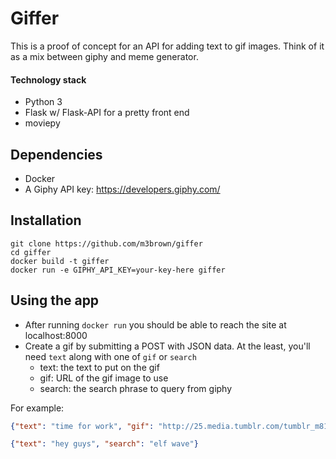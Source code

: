 # Giffer

This is a proof of concept for an API for adding text to gif images.  Think of it as a mix between giphy and meme generator.

#### Technology stack
- Python 3
- Flask w/ Flask-API for a pretty front end
- moviepy

## Dependencies
- Docker
- A Giphy API key: https://developers.giphy.com/

## Installation
```shell
git clone https://github.com/m3brown/giffer
cd giffer
docker build -t giffer
docker run -e GIPHY_API_KEY=your-key-here giffer
```

## Using the app
- After running `docker run` you should be able to reach the site at localhost:8000
- Create a gif by submitting a POST with JSON data.  At the least, you'll need `text` along with one of `gif` or `search`
  - text: the text to put on the gif
  - gif: URL of the gif image to use
  - search: the search phrase to query from giphy

For example:
```json
{"text": "time for work", "gif": "http://25.media.tumblr.com/tumblr_m810e8Cbd41ql4mgjo1_500.gif"}
```
```json
{"text": "hey guys", "search": "elf wave"}
```
